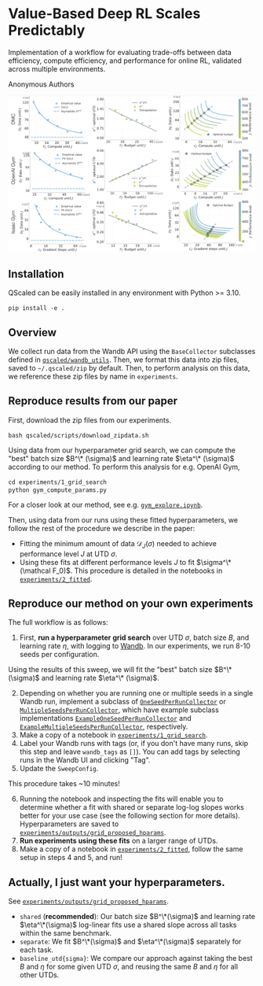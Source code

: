 # Value-Based Deep RL Scales Predictably

Implementation of a workflow for evaluating trade-offs between data efficiency,
compute efficiency, and performance for online RL, validated across multiple
environments.

Anonymous Authors

<img src='assets/scaling.png'/>

## Installation

QScaled can be easily installed in any environment with Python >= 3.10.
```
pip install -e .
```

## Overview

We collect run data from the Wandb API using the `BaseCollector` subclasses
defined in [`qscaled/wandb_utils`](qscaled/wandb_utils). Then, we format this
data into zip files, saved to `~/.qscaled/zip` by default. Then, to perform
analysis on this data, we reference these zip files by name in `experiments`.


## Reproduce results from our paper

First, download the zip files from our experiments.
```
bash qscaled/scripts/download_zipdata.sh
```

Using data from our hyperparameter grid search, we can compute the "best" batch 
size $B^\* (\sigma)$ and learning rate $\eta^\* (\sigma)$ according to our method.
To perform this analysis for e.g. OpenAI Gym,
```
cd experiments/1_grid_search
python gym_compute_params.py
```
For a closer look at our method, see e.g. [`gym_explore.ipynb`](experiments/1_grid_search/gym_explore.ipynb).

Then, using data from our runs using these fitted hyperparameters, we follow
the rest of the procedure we describe in the paper: 
* Fitting the minimum amount of data $\mathcal{D}_J(\sigma)$ needed to achieve 
  performance level $J$ at UTD $\sigma$.
* Using these fits at different performance levels $J$ to fit $\sigma^\*(\mathcal F_0)$.
This procedure is detailed in the notebooks in [`experiments/2_fitted`](experiments/2_fitted).


## Reproduce our method on your own experiments

The full workflow is as follows:

1. First, **run a hyperparameter grid search** over UTD $\sigma$, batch size $B$, 
and learning rate $\eta$, with logging to [Wandb](https://wandb.ai/).
In our experiments, we run 8-10 seeds per configuration.

Using the results of this sweep, we will fit the "best" batch size $B^\* (\sigma)$ 
and learning rate $\eta^\* (\sigma)$.

2. Depending on whether you are running one or multiple seeds
   in a single Wandb run, implement a subclass of
   [`OneSeedPerRunCollector`](qscaled/wandb_utils/one_seed_per_run.py) or 
   [`MultipleSeedsPerRunCollector`](qscaled/wandb_utils/multiple_seeds_per_run.py),
   which have example subclass implementations
   [`ExampleOneSeedPerRunCollector`](qscaled/wandb_utils/one_seed_per_run.py)
   and [`ExampleMultipleSeedsPerRunCollector`](qscaled/wandb_utils/multiple_seeds_per_run.py), 
   respectively.
3. Make a copy of a notebook in [`experiments/1_grid_search`](experiments/1_grid_search).
4. Label your Wandb runs with tags (or, if you don't have many runs,
   skip this step and leave `wandb_tags` as `[]`). You can add tags by 
   selecting runs in the Wandb UI and clicking "Tag".
5. Update the `SweepConfig`.

This procedure takes ~10 minutes!

6. Running the notebook and inspecting the fits will enable you to determine whether
   a fit with shared or separate log-log slopes works better for your use case 
   (see the following section for more details). Hyperparameters are saved to
   [`experiments/outputs/grid_proposed_hparams`](experiments/outputs/grid_proposed_hparams).
7. **Run experiments using these fits** on a larger range of UTDs.
8. Make a copy of a notebook in [`experiments/2_fitted`](experiments/2_fitted),
   follow the same setup in steps 4 and 5, and run!


## Actually, I just want your hyperparameters.

See [`experiments/outputs/grid_proposed_hparams`](experiments/outputs/grid_proposed_hparams). 
* `shared` (**recommended**): Our batch size $B^\*(\sigma)$ and learning rate 
  $\eta^\*(\sigma)$ log-linear fits use a shared slope across all tasks within 
  the same benchmark.
* `separate`: We fit $B^\*(\sigma)$ and $\eta^\*(\sigma)$ separately for each task.
* `baseline_utd{sigma}`: We compare our approach against taking the best $B$ and $\eta$
  for some given UTD $\sigma$, and reusing the same $B$ and $\eta$ for all other
  UTDs.
